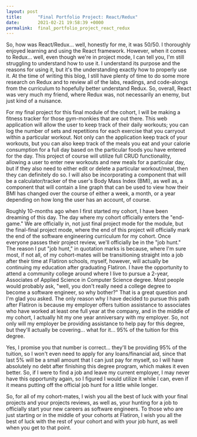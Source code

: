 ```yaml
---
layout: post
title:      "Final Portfolio Project: React/Redux"
date:       2021-02-21 19:58:39 +0000
permalink:  final_portfolio_project_react_redux
---
```



So, how was React/Redux... well, honestly for me, it was 50/50. I thoroughly enjoyed learning and using the React framework. However, when it comes to Redux... well, even though we're in project mode, I can tell you, I'm still struggling to understand how to use it. I understand its purpose and the reasons for using it, but it's the understanding exactly how to properly use it. At the time of writing this blog, I still have plenty of time to do some more research on Redux and to review all of the labs, readings, and code-alongs from the curriculum to hopefully better understand Redux. So, overall, React was very much my friend, where Redux was, not necessarily an enemy, but just kind of a nuisance. 

For my final project for this final module of the cohort, I will be making a fitness tracker for those gym-monkies that are out there. This web application will allow the user to keep track of their daily workouts; you can log the number of sets and repetitions for each exercise that you carryout within a particular workout. Not only can the application keep track of your workouts, but you can also keep track of the meals you eat and your calorie consumption for a full day based on the particular foods you have entered for the day. This project of course will utilize full CRUD functionality, allowing a user to enter new workouts and new meals for a particular day, but if they also need to either edit or delete a particular workout/meal, then they can definitely do so. I will also be incorporating a component that will be a calculator/tracker of the user's Body Mass Index (BMI), as well as, a component that will contain a line graph that can be used to view how their BMI has changed over the course of either a week, a month, or a year depending on how long the user has an account, of course. 

Roughly 10-months ago when I first started my cohort, I have been dreaming of this day. The day where my cohort officially enters the "end-game." We are officially in, not just final project mode for the module, but the final-final project mode, where the end of this project will officially mark the end of the software engineering curriculum for my cohort. Once everyone passes their project review, we'll officially be in the "job hunt." The reason I put "job hunt," in quotation
marks is because, where I'm sure most, if not all, of my cohort-mates will be transitioning straight into a job after their time at Flatiron schools, myself, however, will actually be continuing my education after graduating Flatiron. I have the opportunity to attend a community college around where I live to pursue a 2-year, Associates of Applied Science in Computer Science degree. Most people would probably ask, "well, you don't really need a college degree to become a 
software engineer, so why bother?" That is a great question and I'm glad you asked. The only reason why I have decided to pursue this path after Flatiron is because my employer offers tuition assistance to associates who have worked at least one full year at the company, and in the middle of my cohort, I actually hit my one year anniversary with my employer. So, not only will my employer be providing assistance to help pay for this degree, but they'll actually be covering... what for it... 95% of the tuition for this degree.

Yes, I promise you that number is correct... they'll be providing 95% of the tuition, so I won't even need to apply for any loans/financial aid, since that last 5% will be a small amount that I can just pay for myself, so I will have absolutely no debt after finishing this degree program, which makes it even better. So, if I were to find a job and leave my current employer, I may never have this opportunity again, so I figured I would utilize it while I can, even if it means putting off the official job hunt for a little while longer.

So, for all of my cohort-mates, I wish you all the best of luck with your final projects and your projects reviews, as well as, your hunting for a job to officially start your new careers as software engineers. To those who are just starting or in the middle of your cohorts at Flatiron, I wish you all the best of luck with the rest of your cohort and with your job hunt, as well when you get to that point. 
